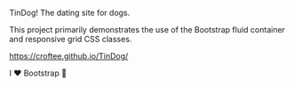 TinDog! The dating site for dogs. 

This project primarily demonstrates the use of the Bootstrap fluid container and responsive grid CSS classes.

https://croftee.github.io/TinDog/

I ❤️ Bootstrap 🙂


